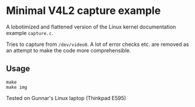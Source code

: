 # Minimal V4L2 capture example
A lobotimized and flattened version of the Linux kernel documentation example
`capture.c`.

Tries to capture from `/dev/video0`. A lot of error checks etc. are removed as an attempt to make the code more comprehensible.

## Usage
```
make
make img
```

Tested on Gunnar's Linux laptop (Thinkpad E595)
